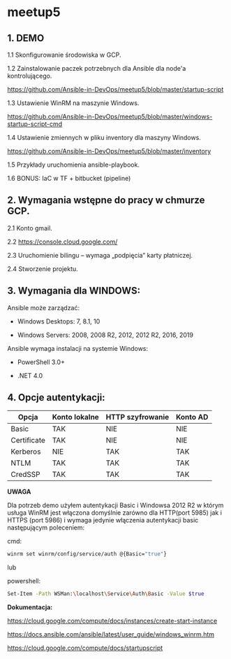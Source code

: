 # meetup5

## 1. DEMO

1.1 Skonfigurowanie środowiska w GCP.

1.2 Zainstalowanie paczek potrzebnych dla Ansible dla node'a kontrolującego.

https://github.com/Ansible-in-DevOps/meetup5/blob/master/startup-script 

1.3 Ustawienie WinRM na maszynie Windows.

https://github.com/Ansible-in-DevOps/meetup5/blob/master/windows-startup-script-cmd

1.4 Ustawienie zmiennych w pliku inventory dla maszyny Windows. 

https://github.com/Ansible-in-DevOps/meetup5/blob/master/inventory

1.5 Przykłady uruchomienia ansible-playbook.

1.6 BONUS: IaC w TF + bitbucket (pipeline)

## 2. Wymagania wstępne do pracy w chmurze GCP.

2.1 Konto gmail.

2.2 https://console.cloud.google.com/

2.3 Uruchomienie bilingu – wymaga „podpięcia” karty płatniczej.

2.4 Stworzenie projektu.


## 3. Wymagania dla WINDOWS:

Ansible może zarządzać: 

* Windows Desktops: 7, 8.1, 10

* Windows Servers: 2008, 2008 R2, 2012, 2012 R2, 2016, 2019

Ansible wymaga instalacji na systemie Windows:

* PowerShell 3.0+  

* .NET 4.0 

## 4. Opcje autentykacji:

| Opcja       | Konto lokalne | HTTP szyfrowanie | Konto AD |
|-------------|---------------|------------------|----------|
| Basic       | TAK           | NIE              | NIE      |
| Certificate | TAK           | NIE              | NIE      |
| Kerberos    | NIE           | TAK              | TAK      |
| NTLM        | TAK           | TAK              | TAK      |
| CredSSP     | TAK           | TAK              | TAK      |

**UWAGA**

Dla potrzeb demo użyłem autentykacji Basic i Windowsa 2012 R2 w którym usługa WinRM jest włączona domyślnie zarówno dla HTTP(port 5985) jak i HTTPS (port 5986) i wymaga jedynie włączenia autentykacji basic następującym poleceniem:

cmd:

```bash
winrm set winrm/config/service/auth @{Basic="true"}
```

lub

powershell:

```bash
Set-Item -Path WSMan:\localhost\Service\Auth\Basic -Value $true
```

**Dokumentacja:**

https://cloud.google.com/compute/docs/instances/create-start-instance

https://docs.ansible.com/ansible/latest/user_guide/windows_winrm.htm

https://cloud.google.com/compute/docs/startupscript


